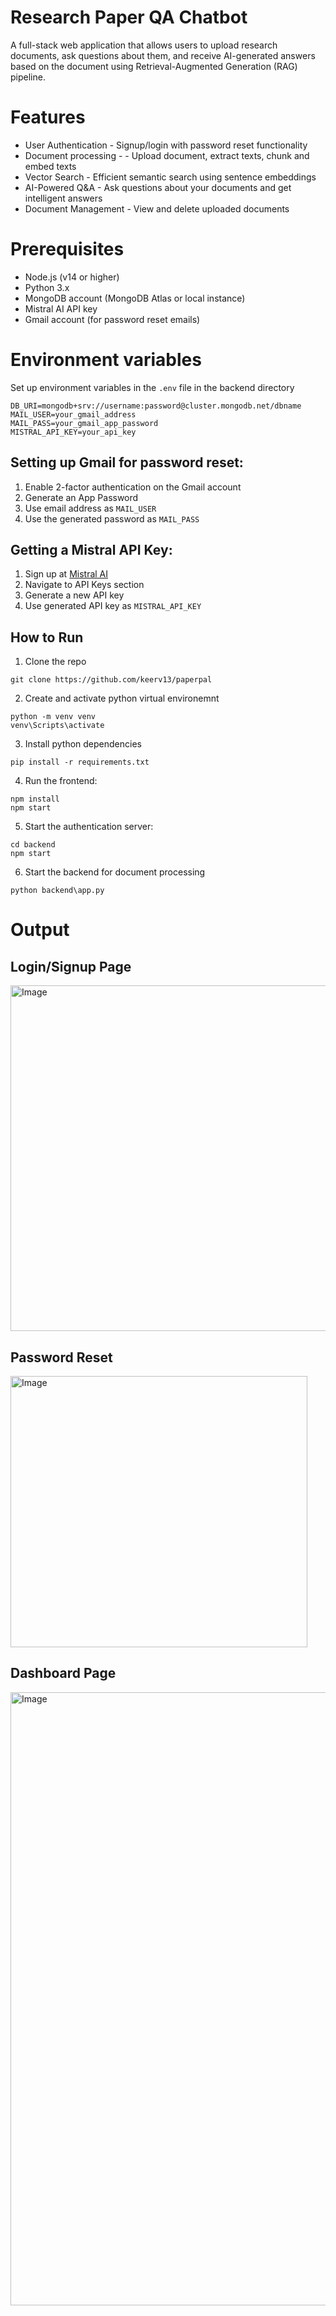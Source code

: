 # Research Paper QA Chatbot
A full-stack web application that allows users to upload research documents, ask questions about them, and receive AI-generated answers based on the document using Retrieval-Augmented Generation (RAG) pipeline.

# Features
* User Authentication - Signup/login with password reset functionality
* Document processing - - Upload document, extract texts, chunk and embed texts
* Vector Search - Efficient semantic search using sentence embeddings
* AI-Powered Q&A - Ask questions about your documents and get intelligent answers
* Document Management - View and delete uploaded documents

# Prerequisites
* Node.js (v14 or higher)
* Python 3.x
* MongoDB account (MongoDB Atlas or local instance)
* Mistral AI API key
* Gmail account (for password reset emails)

# Environment variables
Set up environment variables in the ```.env``` file in the backend directory
```
DB_URI=mongodb+srv://username:password@cluster.mongodb.net/dbname
MAIL_USER=your_gmail_address
MAIL_PASS=your_gmail_app_password
MISTRAL_API_KEY=your_api_key
```

## Setting up Gmail for password reset:
1. Enable 2-factor authentication on the Gmail account
2. Generate an App Password
3. Use email address as ```MAIL_USER```
4. Use the generated password as ```MAIL_PASS```

## Getting a Mistral API Key:
1. Sign up at [Mistral AI](https://mistral.ai/)
2. Navigate to API Keys section
3. Generate a new API key
4. Use generated API key as ```MISTRAL_API_KEY```

## How to Run
1. Clone the repo
```
git clone https://github.com/keerv13/paperpal
```
2. Create and activate python virtual environemnt
```
python -m venv venv
venv\Scripts\activate
```
3. Install python dependencies
```
pip install -r requirements.txt
```
4. Run the frontend:
```
npm install
npm start
```
5. Start the authentication server:
```
cd backend
npm start
```
6. Start the backend for document processing
```
python backend\app.py
```

# Output
## Login/Signup Page
<img width="805" height="553" alt="Image" src="https://github.com/user-attachments/assets/90814755-e2fb-4808-b16d-db473d6ded90" />

## Password Reset
<img width="475" height="434" alt="Image" src="https://github.com/user-attachments/assets/d7fe785c-8e39-4335-848b-248fcfb7c5ef" />

## Dashboard Page
<img width="1919" height="981" alt="Image" src="https://github.com/user-attachments/assets/d847a304-58e2-4be1-8756-2f280b70660e" />
